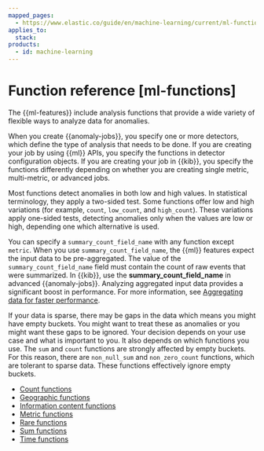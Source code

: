 ```yaml
---
mapped_pages:
  - https://www.elastic.co/guide/en/machine-learning/current/ml-functions.html
applies_to:
  stack:
products:
  - id: machine-learning
---
```


# Function reference [ml-functions]

The {{ml-features}} include analysis functions that provide a wide variety of flexible ways to analyze data for anomalies.

When you create {{anomaly-jobs}}, you specify one or more detectors, which define the type of analysis that needs to be done. If you are creating your job by using {{ml}} APIs, you specify the functions in detector configuration objects. If you are creating your job in {{kib}}, you specify the functions differently depending on whether you are creating single metric, multi-metric, or advanced jobs.

Most functions detect anomalies in both low and high values. In statistical terminology, they apply a two-sided test. Some functions offer low and high variations (for example, `count`, `low_count`, and `high_count`). These variations apply one-sided tests, detecting anomalies only when the values are low or high, depending one which alternative is used.

You can specify a `summary_count_field_name` with any function except `metric`. When you use `summary_count_field_name`, the {{ml}} features expect the input data to be pre-aggregated. The value of the `summary_count_field_name` field must contain the count of raw events that were summarized. In {{kib}}, use the **summary_count_field_name** in advanced {{anomaly-jobs}}. Analyzing aggregated input data provides a significant boost in performance. For more information, see [Aggregating data for faster performance](/explore-analyze/machine-learning/anomaly-detection/ml-configuring-aggregation.md).

If your data is sparse, there may be gaps in the data which means you might have empty buckets. You might want to treat these as anomalies or you might want these gaps to be ignored. Your decision depends on your use case and what is important to you. It also depends on which functions you use. The `sum` and `count` functions are strongly affected by empty buckets. For this reason, there are `non_null_sum` and `non_zero_count` functions, which are tolerant to sparse data. These functions effectively ignore empty buckets.

* [Count functions](/reference/data-analysis/machine-learning/ml-count-functions.md)
* [Geographic functions](/reference/data-analysis/machine-learning/ml-geo-functions.md)
* [Information content functions](/reference/data-analysis/machine-learning/ml-info-functions.md)
* [Metric functions](/reference/data-analysis/machine-learning/ml-metric-functions.md)
* [Rare functions](/reference/data-analysis/machine-learning/ml-rare-functions.md)
* [Sum functions](/reference/data-analysis/machine-learning/ml-sum-functions.md)
* [Time functions](/reference/data-analysis/machine-learning/ml-time-functions.md)
